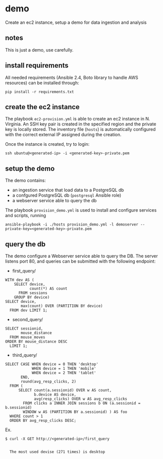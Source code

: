 # demo
Create an ec2 instance, setup a demo for data ingestion and analysis

## notes

This is just a demo, use carefully.

## install requirements

All needed requirements (Ansible 2.4, Boto library to handle AWS resources) can
be installed through:
```
pip install -r requirements.txt
```

## create the ec2 instance

The playbook `ec2-provision.yml` is able to create an ec2 instance in N. Virginia.
An SSH key pair is created in the specified region and the private key is locally
stored. The inventory file (`hosts`) is automatically configured with the correct
external IP assigned during the creation.

Once the instance is created, try to login:
```
ssh ubuntu@<generated-ip> -i <generated-key>-private.pem
```

## setup the demo

The demo contains:
* an ingestion service that load data to a PostgreSQL db
* a confgured PostgreSQL db (`postgresql` Ansible role)
* a webserver service able to query the db

The playbook `provision_demo.yml` is used to install and configure services and
scripts, running
```
ansible-playbook -i ./hosts provision_demo.yml -l demoserver --private-key=<generated-key>-private.pem
```

## query the db

The demo configure a Webserver service able to query the DB. The server listens
port 80, and queries can be submitted with the following endpoint:

* first_query/
```
WITH dev AS (
    SELECT device,
           count(*) AS count
      FROM sessions
    GROUP BY device)
SELECT device,
       max(count) OVER (PARTITION BY device)
  FROM dev LIMIT 1;
```

* second_query/
```
SELECT sessionid,
       mouse_distance
  FROM mouse_moves
ORDER BY mouse_distance DESC
  LIMIT 1;
```

* third_query/
```
SELECT CASE WHEN device = 0 THEN 'desktop'
            WHEN device = 1 THEN 'mobile'
            WHEN device = 2 THEN 'tablet'
       END,
       round(avg_resp_clicks, 2)
  FROM (
      SELECT count(a.sessionid) OVER w AS count,
             b.device AS device,
             avg(resp_clicks) OVER w AS avg_resp_clicks
        FROM clicks a INNER JOIN sessions b ON (a.sessionid = b.sessionid)
        WINDOW w AS (PARTITION BY a.sessionid) ) AS foo
  WHERE count > 1
  ORDER BY avg_resp_clicks DESC;
```

Ex. 
```
$ curl -X GET http://<generated-ip>/first_query


  The most used devise (271 times) is desktop
```
